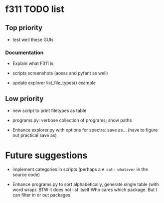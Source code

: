 # f311 TODO list

## Top priority

- test well these GUIs

### Documentation

- Explain what F311 is

- scripts screenshots (aosss and pyfant as well)

- update explorer list_file_types() example

## Low priority

- new script to print filetypes as table

- programs.py: verbose collection of programs; show paths

- Enhance explorer.py with options for spectra: save as... (have to figure out practical save as)

# Future suggestions

- implement categories in scripts (perhaps a `# cat: whatever` in the source code)

- Enhance programs.py to sort alphabetically, generate single table (with word wrap). BTW it does not list itself
  Who cares which package. But I can filter in or out packages
